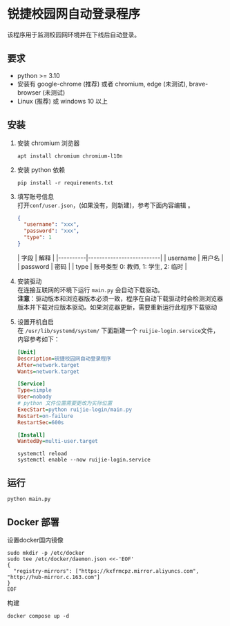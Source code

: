 # 锐捷校园网自动登录程序

该程序用于监测校园网环境并在下线后自动登录。

## 要求

* python >= 3.10
* 安装有 google-chrome (推荐) 或者 chromium, edge (未测试), brave-browser (未测试)
* Linux (推荐) 或 windows 10 以上

## 安装

1. 安装 chromium 浏览器
    ```shell
    apt install chromium chromium-l10n
    ```

2. 安装 python 依赖
    ```shell
    pip install -r requirements.txt
    ```

3. 填写账号信息  
   打开`conf/user.json`，(如果没有，则新建)，参考下面内容编辑 。
    ```json
    {
      "username": "xxx",
      "password": "xxx",
      "type": 1
    }
    ```
   | 字段       | 解释                       |
       |----------|--------------------------|
   | username | 用户名                      |
   | password | 密码                       |
   | type     | 账号类型 0: 教师, 1: 学生, 2: 临时 |

4. 安装驱动  
   在连接互联网的环境下运行 `main.py` 会自动下载驱动。  
   **注意**：驱动版本和浏览器版本必须一致，程序在自动下载驱动时会检测浏览器版本并下载对应版本驱动。如果浏览器更新，需要重新运行此程序下载驱动

5. 设置开机自启  
   在 `/usr/lib/systemd/system/` 下面新建一个 `ruijie-login.service`文件，内容参考如下：
    ```ini
    [Unit]
    Description=锐捷校园网自动登录程序
    After=network.target
    Wants=network.target
    
    [Service]
    Type=simple
    User=nobody
    # python 文件位置需要更改为实际位置
    ExecStart=python ruijie-login/main.py
    Restart=on-failure
    RestartSec=600s
    
    [Install]
    WantedBy=multi-user.target
    ```
    ```shell
    systemctl reload
    systemctl enable --now ruijie-login.service
    ```

## 运行

```shell
python main.py
```

## Docker 部署

设置docker国内镜像

```shell
sudo mkdir -p /etc/docker
sudo tee /etc/docker/daemon.json <<-'EOF'
{
  "registry-mirrors": ["https://kxfrmcpz.mirror.aliyuncs.com", "http://hub-mirror.c.163.com"]
}
EOF
```

构建

```shell
docker compose up -d
```